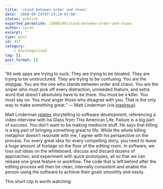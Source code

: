 ```yaml
---
title: 'stand between order and chaos'
date: '2008-09-24T07:19:20-07:00'
status: publish
exported_permalink: /2008/09/stand-between-order-and-chaos
author: sarah
excerpt: ''
type: post
id: 417
category:
    - Uncategorized
tag: []
post_format: []
---
```

“All web apps are trying to suck. They are trying to be bloated. They are trying to be unstructured. They are trying to be confusing. You are the stopgap. You are the one who stands between order and chaos. You are the sniper who must pick off every distraction, unneeded feature, and extra word that doesn’t absolutely have to be there. You must be a killer. You must say no. You must anger those who disagree with you. That is the only way to make something great.” — Matt Linderman (via [inspireux](http://www.inspireux.com/2008/09/22/you-are-the-one-who-stands-between-order-and-chaos/))

Matt Linderman [relates](http://www.37signals.com/svn/posts/934-ira-glass-entropy-and-software-development) storytelling to software development, referencing a video interview with Ira Glass from This American Life. Failure is a big part of success. You don’t want to be making mediocre stuff. He says that killing is a big part of bringing something great to life. While the whole killing metaphor doesn’t resonate with me, I agree with his perspective on the process. For every great idea for every compelling story, you need to leave a huge amount of footage on the floor of the editing room. In software, we toss out ideas on the whiteboard, discuss and discard dozens of approaches, and experiment with quick prototypes, all so that we can release one great feature or workflow. The code that is left behind after the editing process will then be clean, internally consistent and enable the person using the software to achieve their goals smoothly and easily.

This short clip is worth watching: